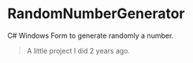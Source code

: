 # RandomNumberGenerator
C# Windows Form to generate randomly a number.

> A little project I did 2 years ago.
